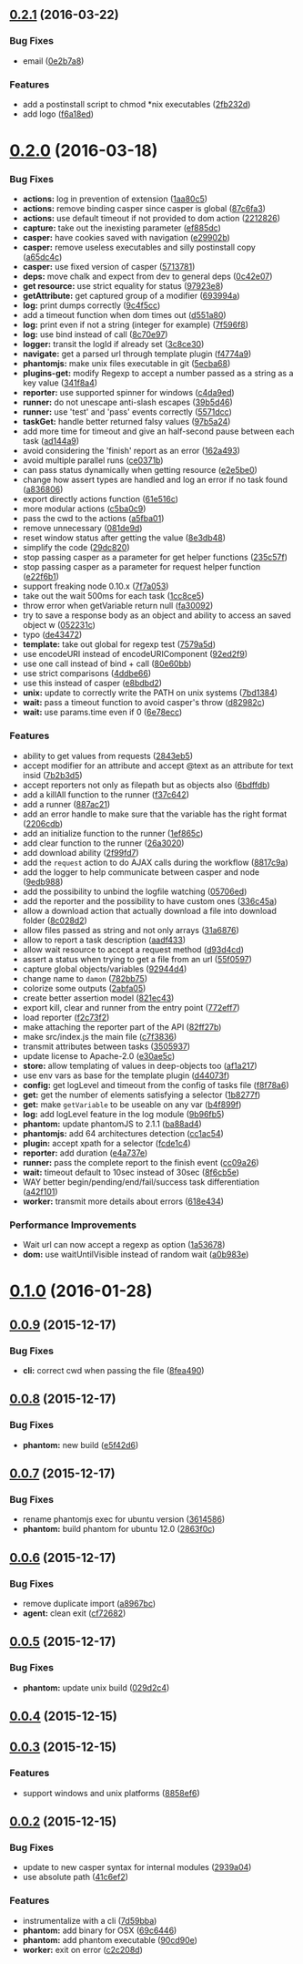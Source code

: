 <a name="0.2.1"></a>
## [0.2.1](https://github.com/yoannmoinet/damon/compare/v0.2.0...v0.2.1) (2016-03-22)


### Bug Fixes

* email ([0e2b7a8](https://github.com/yoannmoinet/damon/commit/0e2b7a8))

### Features

* add a postinstall script to chmod *nix executables ([2fb232d](https://github.com/yoannmoinet/damon/commit/2fb232d))
* add logo ([f6a18ed](https://github.com/yoannmoinet/damon/commit/f6a18ed))



<a name="0.2.0"></a>
# [0.2.0](https://github.com/yoannmoinet/damon/compare/v0.1.0...v0.2.0) (2016-03-18)


### Bug Fixes

* **actions:** log in prevention of extension ([1aa80c5](https://github.com/yoannmoinet/damon/commit/1aa80c5))
* **actions:** remove binding casper since casper is global ([87c6fa3](https://github.com/yoannmoinet/damon/commit/87c6fa3))
* **actions:** use default timeout if not provided to dom action ([2212826](https://github.com/yoannmoinet/damon/commit/2212826))
* **capture:** take out the inexisting parameter ([ef885dc](https://github.com/yoannmoinet/damon/commit/ef885dc))
* **casper:** have cookies saved with navigation ([e29902b](https://github.com/yoannmoinet/damon/commit/e29902b))
* **casper:** remove useless executables and silly postinstall copy ([a65dc4c](https://github.com/yoannmoinet/damon/commit/a65dc4c))
* **casper:** use fixed version of casper ([5713781](https://github.com/yoannmoinet/damon/commit/5713781))
* **deps:** move chalk and expect from dev to general deps ([0c42e07](https://github.com/yoannmoinet/damon/commit/0c42e07))
* **get resource:** use strict equality for status ([97923e8](https://github.com/yoannmoinet/damon/commit/97923e8))
* **getAttribute:** get captured group of a modifier ([693994a](https://github.com/yoannmoinet/damon/commit/693994a))
* **log:** print dumps correctly ([9c4f5cc](https://github.com/yoannmoinet/damon/commit/9c4f5cc))
* add a timeout function when dom times out ([d551a80](https://github.com/yoannmoinet/damon/commit/d551a80))
* **log:** print even if not a string (integer for example) ([7f596f8](https://github.com/yoannmoinet/damon/commit/7f596f8))
* **log:** use bind instead of call ([8c70e97](https://github.com/yoannmoinet/damon/commit/8c70e97))
* **logger:** transit the logId if already set ([3c8ce30](https://github.com/yoannmoinet/damon/commit/3c8ce30))
* **navigate:** get a parsed url through template plugin ([f4774a9](https://github.com/yoannmoinet/damon/commit/f4774a9))
* **phantomjs:** make unix files executable in git ([5ecba68](https://github.com/yoannmoinet/damon/commit/5ecba68))
* **plugins-get:** modify Regexp to accept a number passed as a string as a key value ([341f8a4](https://github.com/yoannmoinet/damon/commit/341f8a4))
* **reporter:** use supported spinner for windows ([c4da9ed](https://github.com/yoannmoinet/damon/commit/c4da9ed))
* **runner:** do not unescape anti-slash escapes ([39b5d46](https://github.com/yoannmoinet/damon/commit/39b5d46))
* **runner:** use 'test' and 'pass' events correctly ([5571dcc](https://github.com/yoannmoinet/damon/commit/5571dcc))
* **taskGet:** handle better returned falsy values ([97b5a24](https://github.com/yoannmoinet/damon/commit/97b5a24))
* add more time for timeout and give an half-second pause between each task ([ad144a9](https://github.com/yoannmoinet/damon/commit/ad144a9))
* avoid considering the 'finish' report as an error ([162a493](https://github.com/yoannmoinet/damon/commit/162a493))
* avoid multiple parallel runs ([ce0371b](https://github.com/yoannmoinet/damon/commit/ce0371b))
* can pass status dynamically when getting resource ([e2e5be0](https://github.com/yoannmoinet/damon/commit/e2e5be0))
* change how assert types are handled and log an error if no task found ([a836806](https://github.com/yoannmoinet/damon/commit/a836806))
* export directly actions function ([61e516c](https://github.com/yoannmoinet/damon/commit/61e516c))
* more modular actions ([c5ba0c9](https://github.com/yoannmoinet/damon/commit/c5ba0c9))
* pass the cwd to the actions ([a5fba01](https://github.com/yoannmoinet/damon/commit/a5fba01))
* remove unnecessary ([081de9d](https://github.com/yoannmoinet/damon/commit/081de9d))
* reset window status after getting the value ([8e3db48](https://github.com/yoannmoinet/damon/commit/8e3db48))
* simplify the code ([29dc820](https://github.com/yoannmoinet/damon/commit/29dc820))
* stop passing casper as a parameter for get helper functions ([235c57f](https://github.com/yoannmoinet/damon/commit/235c57f))
* stop passing casper as a parameter for request helper function ([e22f6b1](https://github.com/yoannmoinet/damon/commit/e22f6b1))
* support freaking node 0.10.x ([7f7a053](https://github.com/yoannmoinet/damon/commit/7f7a053))
* take out the wait 500ms for each task ([1cc8ce5](https://github.com/yoannmoinet/damon/commit/1cc8ce5))
* throw error when getVariable return null ([fa30092](https://github.com/yoannmoinet/damon/commit/fa30092))
* try to save a response body as an object and ability to access an saved object w ([052231c](https://github.com/yoannmoinet/damon/commit/052231c))
* typo ([de43472](https://github.com/yoannmoinet/damon/commit/de43472))
* **template:** take out global for regexp test ([7579a5d](https://github.com/yoannmoinet/damon/commit/7579a5d))
* use encodeURI instead of encodeURIComponent ([92ed2f9](https://github.com/yoannmoinet/damon/commit/92ed2f9))
* use one call instead of bind + call ([80e60bb](https://github.com/yoannmoinet/damon/commit/80e60bb))
* use strict comparisons ([4ddbe66](https://github.com/yoannmoinet/damon/commit/4ddbe66))
* use this instead of casper ([e8bdbd2](https://github.com/yoannmoinet/damon/commit/e8bdbd2))
* **unix:** update to correctly write the PATH on unix systems ([7bd1384](https://github.com/yoannmoinet/damon/commit/7bd1384))
* **wait:** pass a timeout function to avoid casper's throw ([d82982c](https://github.com/yoannmoinet/damon/commit/d82982c))
* **wait:** use params.time even if 0 ([6e78ecc](https://github.com/yoannmoinet/damon/commit/6e78ecc))

### Features

* ability to get values from requests ([2843eb5](https://github.com/yoannmoinet/damon/commit/2843eb5))
* accept modifier for an attribute and accept @text as an attribute for text insid ([7b2b3d5](https://github.com/yoannmoinet/damon/commit/7b2b3d5))
* accept reporters not only as filepath but as objects also ([6bdffdb](https://github.com/yoannmoinet/damon/commit/6bdffdb))
* add a killAll function to the runner ([f37c642](https://github.com/yoannmoinet/damon/commit/f37c642))
* add a runner ([887ac21](https://github.com/yoannmoinet/damon/commit/887ac21))
* add an error handle to make sure that the variable has the right format ([2206cdb](https://github.com/yoannmoinet/damon/commit/2206cdb))
* add an initialize function to the runner ([1ef865c](https://github.com/yoannmoinet/damon/commit/1ef865c))
* add clear function to the runner ([26a3020](https://github.com/yoannmoinet/damon/commit/26a3020))
* add download ability ([2f99fd7](https://github.com/yoannmoinet/damon/commit/2f99fd7))
* add the `request` action to do AJAX calls during the workflow ([8817c9a](https://github.com/yoannmoinet/damon/commit/8817c9a))
* add the logger to help communicate between casper and node ([9edb988](https://github.com/yoannmoinet/damon/commit/9edb988))
* add the possibility to unbind the logfile watching ([05706ed](https://github.com/yoannmoinet/damon/commit/05706ed))
* add the reporter and the possibility to have custom ones ([336c45a](https://github.com/yoannmoinet/damon/commit/336c45a))
* allow a download action that actually download a file into download folder ([8c028d2](https://github.com/yoannmoinet/damon/commit/8c028d2))
* allow files passed as string and not only arrays ([31a6876](https://github.com/yoannmoinet/damon/commit/31a6876))
* allow to report a task description ([aadf433](https://github.com/yoannmoinet/damon/commit/aadf433))
* allow wait resource to accept a request method ([d93d4cd](https://github.com/yoannmoinet/damon/commit/d93d4cd))
* assert a status when trying to get a file from an url ([55f0597](https://github.com/yoannmoinet/damon/commit/55f0597))
* capture global objects/variables ([92944d4](https://github.com/yoannmoinet/damon/commit/92944d4))
* change name to `damon` ([782bb75](https://github.com/yoannmoinet/damon/commit/782bb75))
* colorize some outputs ([2abfa05](https://github.com/yoannmoinet/damon/commit/2abfa05))
* create better assertion model ([821ec43](https://github.com/yoannmoinet/damon/commit/821ec43))
* export kill, clear and runner from the entry point ([772eff7](https://github.com/yoannmoinet/damon/commit/772eff7))
* load reporter ([f2c73f2](https://github.com/yoannmoinet/damon/commit/f2c73f2))
* make attaching the reporter part of the API ([82ff27b](https://github.com/yoannmoinet/damon/commit/82ff27b))
* make src/index.js the main file ([c7f3836](https://github.com/yoannmoinet/damon/commit/c7f3836))
* transmit attributes between tasks ([3505937](https://github.com/yoannmoinet/damon/commit/3505937))
* update license to Apache-2.0 ([e30ae5c](https://github.com/yoannmoinet/damon/commit/e30ae5c))
* **store:** allow templating of values in deep-objects too ([af1a217](https://github.com/yoannmoinet/damon/commit/af1a217))
* use env vars as base for the template plugin ([d44073f](https://github.com/yoannmoinet/damon/commit/d44073f))
* **config:** get logLevel and timeout from the config of tasks file ([f8f78a6](https://github.com/yoannmoinet/damon/commit/f8f78a6))
* **get:** get the number of elements satisfying a selector ([1b8277f](https://github.com/yoannmoinet/damon/commit/1b8277f))
* **get:** make `getVariable` to be useable on any var ([b4f899f](https://github.com/yoannmoinet/damon/commit/b4f899f))
* **log:** add logLevel feature in the log module ([9b96fb5](https://github.com/yoannmoinet/damon/commit/9b96fb5))
* **phantom:** update phantomJS to 2.1.1 ([ba88ad4](https://github.com/yoannmoinet/damon/commit/ba88ad4))
* **phantomjs:** add 64 architectures detection ([cc1ac54](https://github.com/yoannmoinet/damon/commit/cc1ac54))
* **plugin:** accept xpath for a selector ([fcde1c4](https://github.com/yoannmoinet/damon/commit/fcde1c4))
* **reporter:** add duration ([e4a737e](https://github.com/yoannmoinet/damon/commit/e4a737e))
* **runner:** pass the complete report to the finish event ([cc09a26](https://github.com/yoannmoinet/damon/commit/cc09a26))
* **wait:** timeout default to 10sec instead of 30sec ([8f6cb5e](https://github.com/yoannmoinet/damon/commit/8f6cb5e))
* WAY better begin/pending/end/fail/success task differentiation ([a42f101](https://github.com/yoannmoinet/damon/commit/a42f101))
* **worker:** transmit more details about errors ([618e434](https://github.com/yoannmoinet/damon/commit/618e434))

### Performance Improvements

* Wait url can now accept a regexp as option ([1a53678](https://github.com/yoannmoinet/damon/commit/1a53678))
* **dom:** use waitUntilVisible instead of random wait ([a0b983e](https://github.com/yoannmoinet/damon/commit/a0b983e))



<a name="0.1.0"></a>
# [0.1.0](https://github.com/yoannmoinet/damon/compare/v0.0.9...v0.1.0) (2016-01-28)




<a name="0.0.9"></a>
## [0.0.9](https://github.com/yoannmoinet/damon/compare/v0.0.8...v0.0.9) (2015-12-17)


### Bug Fixes

* **cli:** correct cwd when passing the file ([8fea490](https://github.com/yoannmoinet/damon/commit/8fea490))



<a name="0.0.8"></a>
## [0.0.8](https://github.com/yoannmoinet/damon/compare/v0.0.7...v0.0.8) (2015-12-17)


### Bug Fixes

* **phantom:** new build ([e5f42d6](https://github.com/yoannmoinet/damon/commit/e5f42d6))



<a name="0.0.7"></a>
## [0.0.7](https://github.com/yoannmoinet/damon/compare/v0.0.6...v0.0.7) (2015-12-17)


### Bug Fixes

* rename phantomjs exec for ubuntu version ([3614586](https://github.com/yoannmoinet/damon/commit/3614586))
* **phantom:** build phantom for ubuntu 12.0 ([2863f0c](https://github.com/yoannmoinet/damon/commit/2863f0c))



<a name="0.0.6"></a>
## [0.0.6](https://github.com/yoannmoinet/damon/compare/v0.0.5...v0.0.6) (2015-12-17)


### Bug Fixes

* remove duplicate import ([a8967bc](https://github.com/yoannmoinet/damon/commit/a8967bc))
* **agent:** clean exit ([cf72682](https://github.com/yoannmoinet/damon/commit/cf72682))



<a name="0.0.5"></a>
## [0.0.5](https://github.com/yoannmoinet/damon/compare/v0.0.4...v0.0.5) (2015-12-17)


### Bug Fixes

* **phantom:** update unix build ([029d2c4](https://github.com/yoannmoinet/damon/commit/029d2c4))



<a name="0.0.4"></a>
## [0.0.4](https://github.com/yoannmoinet/damon/compare/v0.0.3...v0.0.4) (2015-12-15)




<a name="0.0.3"></a>
## [0.0.3](https://github.com/yoannmoinet/damon/compare/v0.0.2...v0.0.3) (2015-12-15)


### Features

* support windows and unix platforms ([8858ef6](https://github.com/yoannmoinet/damon/commit/8858ef6))



<a name="0.0.2"></a>
## [0.0.2](https://github.com/yoannmoinet/damon/compare/90cd90e...v0.0.2) (2015-12-15)


### Bug Fixes

* update to new casper syntax for internal modules ([2939a04](https://github.com/yoannmoinet/damon/commit/2939a04))
* use absolute path ([41c6ef2](https://github.com/yoannmoinet/damon/commit/41c6ef2))

### Features

* instrumentalize with a cli ([7d59bba](https://github.com/yoannmoinet/damon/commit/7d59bba))
* **phantom:** add binary for OSX ([69c6446](https://github.com/yoannmoinet/damon/commit/69c6446))
* **phantom:** add phantom executable ([90cd90e](https://github.com/yoannmoinet/damon/commit/90cd90e))
* **worker:** exit on error ([c2c208d](https://github.com/yoannmoinet/damon/commit/c2c208d))



